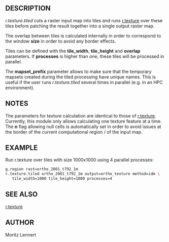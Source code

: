 ## DESCRIPTION

*r.texture.tiled* cuts a raster input map into tiles and runs
[r.texture](https://grass.osgeo.org/grass-stable/manuals/r.texture.html)
over these tiles before patching the result together into a single
output raster map.

The overlap between tiles is calculated internally in order to
correspond to the window **size** in order to avoid any border effects.

Tiles can be defined with the **tile\_width**, **tile\_height** and
**overlap** parameters. If **processes** is higher than one, these tiles
will be processed in parallel.

The **mapset\_prefix** parameter allows to make sure that the temporary
mapsets created during the tiled processing have unique names. This is
useful if the user runs *r.texture.tiled* several times in parallel
(e.g. in an HPC environment).

## NOTES

The parameters for texture calculation are identical to those of
[r.texture](https://grass.osgeo.org/grass-stable/manuals/r.texture.html).
Currently, this module only allows calculating one texture feature at a
time. The **n** flag allowing null cells is automatically set in order
to avoid issues at the border of the current computational region / of
the input map.

## EXAMPLE

Run r.texture over tiles with size 1000x1000 using 4 parallel processes:

```sh
g.region rast=ortho_2001_t792_1m
r.texture.tiled ortho_2001_t792_1m output=ortho_texture method=idm \
   tile_width=1000 tile_height=1000 processes=4
```

## SEE ALSO

[r.texture](https://grass.osgeo.org/grass-stable/manuals/r.texture.html)

## AUTHOR

Moritz Lennert
